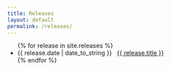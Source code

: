```yaml
---
title: Releases
layout: default
permalink: /releases/
---
```


<ul>
{% for release in site.releases %}
  <li><span>{{ release.date | date_to_string }}</span> &nbsp; <a href="{{ release.url }}">{{ release.title }}</a></li>
{% endfor %}
</ul>
